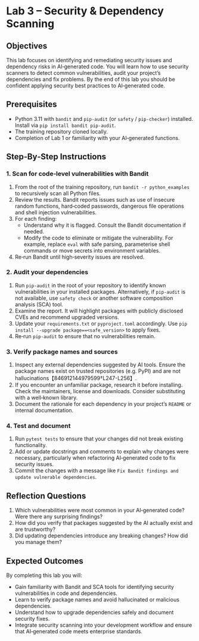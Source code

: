 # Lab 3 – Security & Dependency Scanning

## Objectives

This lab focuses on identifying and remediating security issues and dependency risks in AI‑generated code.  You will learn how to use security scanners to detect common vulnerabilities, audit your project’s dependencies and fix problems.  By the end of this lab you should be confident applying security best practices to AI‑generated code.

## Prerequisites

* Python 3.11 with `bandit` and `pip‑audit` (or `safety` / `pip‑checker`) installed.  Install via `pip install bandit pip‑audit`.
* The training repository cloned locally.
* Completion of Lab 1 or familiarity with your AI‑generated functions.

## Step‑By‑Step Instructions

### 1. Scan for code‑level vulnerabilities with Bandit

1. From the root of the training repository, run `bandit -r python_examples` to recursively scan all Python files.
2. Review the results.  Bandit reports issues such as use of insecure random functions, hard‑coded passwords, dangerous file operations and shell injection vulnerabilities.
3. For each finding:
   - Understand why it is flagged.  Consult the Bandit documentation if needed.
   - Modify the code to eliminate or mitigate the vulnerability.  For example, replace `eval` with safe parsing, parameterise shell commands or move secrets into environment variables.
4. Re‑run Bandit until high‑severity issues are resolved.

### 2. Audit your dependencies

1. Run `pip‑audit` in the root of your repository to identify known vulnerabilities in your installed packages.  Alternatively, if `pip‑audit` is not available, use `safety check` or another software composition analysis (SCA) tool.
2. Examine the report.  It will highlight packages with publicly disclosed CVEs and recommend upgraded versions.
3. Update your `requirements.txt` or `pyproject.toml` accordingly.  Use `pip install --upgrade package==<safe_version>` to apply fixes.
4. Re‑run `pip‑audit` to ensure that no vulnerabilities remain.

### 3. Verify package names and sources

1. Inspect any external dependencies suggested by AI tools.  Ensure the package names exist on trusted repositories (e.g. PyPI) and are not hallucinations【846912144979599†L247-L256】.
2. If you encounter an unfamiliar package, research it before installing.  Check the maintainers, license and downloads.  Consider substituting with a well‑known library.
3. Document the rationale for each dependency in your project’s `README` or internal documentation.

### 4. Test and document

1. Run `pytest tests` to ensure that your changes did not break existing functionality.
2. Add or update docstrings and comments to explain why changes were necessary, particularly when refactoring AI‑generated code to fix security issues.
3. Commit the changes with a message like `Fix Bandit findings and update vulnerable dependencies`.

## Reflection Questions

1. Which vulnerabilities were most common in your AI‑generated code?  Were there any surprising findings?
2. How did you verify that packages suggested by the AI actually exist and are trustworthy?
3. Did updating dependencies introduce any breaking changes?  How did you manage them?

## Expected Outcomes

By completing this lab you will:

* Gain familiarity with Bandit and SCA tools for identifying security vulnerabilities in code and dependencies.
* Learn to verify package names and avoid hallucinated or malicious dependencies.
* Understand how to upgrade dependencies safely and document security fixes.
* Integrate security scanning into your development workflow and ensure that AI‑generated code meets enterprise standards.